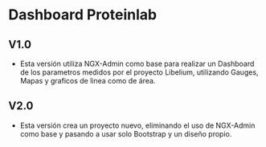 # Dashboard Proteinlab

## V1.0
- Esta versión utiliza NGX-Admin como base para realizar un Dashboard de los parametros medidos por el proyecto Libelium, utilizando Gauges, Mapas y graficos de linea como de área. 

## V2.0
- Esta versión crea un proyecto nuevo, eliminando el uso de NGX-Admin como base y pasando a usar solo Bootstrap y un diseño propio.